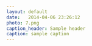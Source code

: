 ```yaml
---
layout: default
date:   2014-04-06 23:26:12
photo: 7.png
caption_header: Sample header
caption: sample caption
---
```

